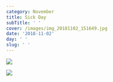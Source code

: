 ```yaml
---
category: November
title: Sick Day
subTitle: ' '
cover: /images/img_20181102_151649.jpg
date: '2018-11-02'
day: ' '
slug: ' '
---
```

![](/images/img_20181102_151649.jpg)

![](/images/img_20181102_185555.jpg)
